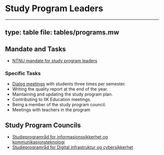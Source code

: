 

# Study Program Leaders


---
type: table
file: tables/programs.mw
---


## Mandate and Tasks


* [NTNU mandate for study program leaders](https://innsida.ntnu.no/wiki/-/wiki/Norsk/ledelse+av+studieprogram)


### Specific Tasks

* [Dialog meetings](dialogmøter-spl.html) with students three times per semester.
* Writing the quality report at the end of the year.
* Maintaining and updating the study program plan.
* Contributing to IIK Education meetings.
* Being a member of the study program council.
* Meetings with teachers in the program


## Study Program Councils



* [Studieprogramråd for informasjonssikkerhet og kommunikasjonsteknologi](https://i.ntnu.no/wiki/-/wiki/Norsk/Studieprogramråd+for+informasjonssikkerhet+og+kommunikasjonsteknologi)
* [Studieprogramråd for Digital infrastruktur og cybersikkerhet](https://i.ntnu.no/wiki/-/wiki/Norsk/Studieprogramråd+for+Digital+infrastruktur+og+cybersikkerhet)
